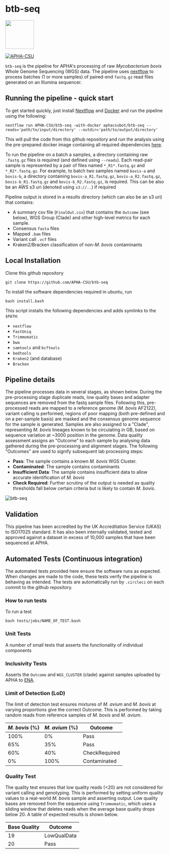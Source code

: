 # **btb-seq**

<img src="https://user-images.githubusercontent.com/6979169/130202823-9a2484d0-c13f-4d86-9685-4bfe04bbf8c2.png" width="90">

[![APHA-CSU](https://circleci.com/gh/APHA-CSU/btb-seq.svg?style=svg)](https://app.circleci.com/pipelines/github/APHA-CSU)

`btb-seq` is the pipeline for APHA's processing of raw *Mycobacterium bovis* Whole Genome Sequencing (WGS) data. The pipeline uses [nextflow](https://www.nextflow.io/docs/latest/getstarted.html) to process batches (1 or more samples) of paired-end `fastq.gz` read files generated on an Illumina sequencer. 

## Running the pipeline - quick start

To get started quickly, just install [Nextflow](https://www.nextflow.io/) and [Docker](https://www.docker.com/) and run the pipeline using the following:

```
nextflow run APHA-CSU/btb-seq -with-docker aphacsubot/btb-seq --reads='path/to/input/directory' --outdir='path/to/output/directory'
```

This will pull the code from this github repository and run the analysis using the pre-prepared docker image containing all required dependencies [here](https://hub.docker.com/r/aphacsubot/btb-seq).

To run the pipeline on a batch a samples, a directory containing raw `.fastq.gz` files is required (and defined using `--reads`). Each read-pair sample is represented by a pair of files named `*_R1*.fastq.gz` and `*_R2*.fastq.gz`. For example, to batch two samples named `bovis-a` and `bovis-b`, a directory containing `bovis-a_R1.fastq.gz`, `bovis-a_R2.fastq.gz`, `bovis-b_R1.fastq.gz` and `bovis-b_R2.fastq.gz`, is required.  This can be also be an AWS s3 uri (denoted using `s3://..`) if required

Pipeline output is stored in a results directory (which can also be an s3 uri) that contains:
- A summary csv file (`FinalOut.csv`) that contains the `Outcome` (see below), WGS Group (Clade) and other high-level metrics for each sample. 
- Consensus `fasta` files
- Mapped `.bam` files
- Variant call `.vcf` files
- Kraken2/Bracken classification of non-*M. bovis* contaminants

## Local Installation

Clone this github repository
```
git clone https://github.com/APHA-CSU/btb-seq
```

To install the software dependencies required in ubuntu, run
```
bash install.bash
```

This script installs the following dependencies and adds symlinks to the `$PATH`: 
-	`nextflow`
-	`FastUniq`
-	`Trimmomatic`
-	`bwa`
-	`samtools` and `bcftools`
-	`bedtools`
-	`Kraken2` (and database)
-	`Bracken`

## Pipeline details

The pipeline processes data in several stages, as shown below. During the pre-processing stage duplicate reads, low quality bases and adapter sequences are removed from the fastq sample files. Following this, pre-processed reads are mapped to a reference genome (*M. bovis* AF2122), variant calling is performed, regions of poor mapping (both pre-defined and on a per-sample basis) are masked and the consensus genome sequence for the sample is generated.  Samples are also assigned to a "Clade", representing *M. bovis* lineages known to be circulating in GB, based on sequence variation at ~3000 position in the genome.  Data quality assessment assigns an "Outcome" to each sample by analysing data gathered during the pre-processing and alignment stages. The following "Outcomes" are used to signify subsequent lab processing steps:

- **Pass**: The sample contains a known *M. bovis* WGS Cluster.
- **Contaminated**: The sample contains contaminants
- **Insufficient Data**: The sample contains insufficient data to allow accurate identification of *M. bovis* 
- **Check Required**: Further scrutiny of the output is needed as quality thresholds fall below certain criteria but is likely to contain *M. bovis*.  

![btb-seq](https://user-images.githubusercontent.com/9665142/173056645-d13ccafa-4738-4281-9a4f-13ff477e765f.png)


## Validation

This pipeline has been accredited by the UK Accreditation Service (UKAS) to ISO17025 standard. It has also been internally validated, tested and approved against a dataset in excess of 10,000 samples that have been sequenced at APHA.


## Automated Tests (Continuous integration)

The automated tests provided here ensure the software runs as expected. When changes are made to the code, these tests verify the pipeline is behaving as intended. The tests are automatically run by `.circleci` on each commit to the github repository. 

### How to run tests

To run a test
```
bash tests/jobs/NAME_OF_TEST.bash
```

### Unit Tests

A number of small tests that asserts the functionality of individual components

### Inclusivity Tests

Asserts the `Outcome` and `WGS_CLUSTER` (clade) against samples uploaded by APHA to [ENA](https://www.ebi.ac.uk/ena/browser/view/PRJEB40340). 

### Limit of Detection (LoD)

The limit of detection test ensures mixtures of *M. avium* and *M. bovis* at varying proportions give the correct Outcome. This is performed by taking random reads from reference samples of *M. bovis* and *M. avium*.

| *M. bovis* (%) | *M. avium* (%) | Outcome |
| ------------- | ------------- | ------------- | 
| 100%   | 0% | Pass | 
| 65%   | 35% | Pass | 
| 60%   | 40% | CheckRequired | 
| 0%   | 100% | Contaminated | 

### Quality Test

The quality test ensures that low quality reads (<20) are not considered for variant calling and genotyping. This is performed by setting uniform quality values to a real-world *M. bovis* sample and asserting output. Low quality bases are removed from the sequence using `Trimmomatic`, which uses a sliding window that deletes reads when the average base quality drops below 20. A table of expected results is shown below.

| Base Quality | Outcome | 
| ------------- | ------------- | 
| 19   | LowQualData | 
| 20   | Pass | 
